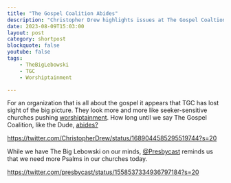 ```yaml
---
title: "The Gospel Coalition Abides"
description: "Christopher Drew highlights issues at The Gospel Coaltion."
date: 2023-08-09T15:03:00
layout: post
category: shortpost
blockquote: false
youtube: false
tags:
    - TheBigLebowski
    - TGC
    - Worshiptainment

---
```


For an organization that is all about the gospel it appears that TGC has lost sight of the big picture. They look more and more like seeker-sensitive churches pushing [worshiptainment](/tag/worshiptainment).  How long until we say The Gospel Coalition, like the Dude, [abides?](https://dictionarykiwi.com/2016/10/17/the-dude-abides-what-does-abide-mean-in-that-context/) 

https://twitter.com/ChristopherDrew/status/1689044585295519744?s=20

While we have The Big Lebowski on our minds, [@Presbycast](https://twitter.com/presbycast/) reminds us that we need more Psalms in our churches today.

https://twitter.com/presbycast/status/1558537334936797184?s=20